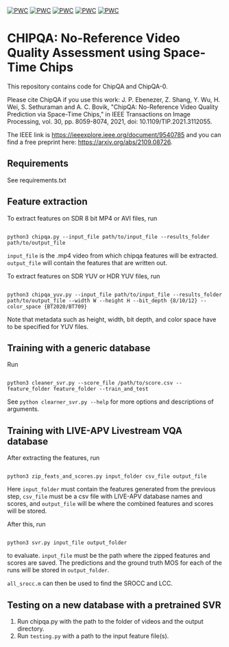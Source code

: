 [![PWC](https://img.shields.io/endpoint.svg?url=https://paperswithcode.com/badge/chipqa-no-reference-video-quality-prediction/video-quality-assessment-on-live-etri)](https://paperswithcode.com/sota/video-quality-assessment-on-live-etri?p=chipqa-no-reference-video-quality-prediction)
[![PWC](https://img.shields.io/endpoint.svg?url=https://paperswithcode.com/badge/chipqa-no-reference-video-quality-prediction/video-quality-assessment-on-live-livestream)](https://paperswithcode.com/sota/video-quality-assessment-on-live-livestream?p=chipqa-no-reference-video-quality-prediction)
[![PWC](https://img.shields.io/endpoint.svg?url=https://paperswithcode.com/badge/chipqa-no-reference-video-quality-prediction/video-quality-assessment-on-youtube-ugc)](https://paperswithcode.com/sota/video-quality-assessment-on-youtube-ugc?p=chipqa-no-reference-video-quality-prediction)
[![PWC](https://img.shields.io/endpoint.svg?url=https://paperswithcode.com/badge/chipqa-no-reference-video-quality-prediction/video-quality-assessment-on-konvid-1k)](https://paperswithcode.com/sota/video-quality-assessment-on-konvid-1k?p=chipqa-no-reference-video-quality-prediction)
[![PWC](https://img.shields.io/endpoint.svg?url=https://paperswithcode.com/badge/chipqa-no-reference-video-quality-prediction/video-quality-assessment-on-live-vqc)](https://paperswithcode.com/sota/video-quality-assessment-on-live-vqc?p=chipqa-no-reference-video-quality-prediction)

# CHIPQA: No-Reference Video Quality Assessment using Space-Time Chips

This repository contains code for ChipQA and ChipQA-0.

Please cite ChipQA if you use this work:
J. P. Ebenezer, Z. Shang, Y. Wu, H. Wei, S. Sethuraman and A. C. Bovik, "ChipQA: No-Reference Video Quality Prediction via Space-Time Chips," in IEEE Transactions on Image Processing, vol. 30, pp. 8059-8074, 2021, doi: 10.1109/TIP.2021.3112055.

The IEEE link is https://ieeexplore.ieee.org/document/9540785 and you can find a free preprint here: https://arxiv.org/abs/2109.08726.

## Requirements

See requirements.txt

## Feature extraction

To extract features on SDR 8 bit MP4 or AVI files, run
```

python3 chipqa.py --input_file path/to/input_file --results_folder path/to/output_file

```
`input_file` is the .mp4 video from which chipqa features will be extracted.
`output_file` will contain the features that are written out.

To extract features on SDR YUV or HDR YUV files, run
```

python3 chipqa_yuv.py --input_file path/to/input_file --results_folder path/to/output_file --width W --height H --bit_depth {8/10/12} --color_space {BT2020/BT709}

```

Note that metadata such as height, width, bit depth, and color space have to be specified for YUV files.

## Training with a generic database

Run 

```

python3 cleaner_svr.py --score_file /path/to/score.csv --feature_folder feature_folder --train_and_test

```

See `python clearner_svr.py --help` for more options and descriptions of arguments.

## Training with LIVE-APV Livestream VQA database

After extracting the features, run 
```

python3 zip_feats_and_scores.py input_folder csv_file output_file 

```
Here `input_folder` must contain the features generated from the previous step, `csv_file` must be a csv file with LIVE-APV database names and scores, and `output_file` will be where the combined features and scores will be stored.

After this, run 
```

python3 svr.py input_file output_folder

```
to evaluate. `input_file` must be the path where the zipped features and scores are saved. The predictions and the ground truth MOS for each of the runs will be stored in `output_folder`.

`all_srocc.m` can then be used to find the SROCC and LCC.

## Testing on a new database with a pretrained SVR

1. Run chipqa.py with the path to the folder of videos and the output directory.
2. Run `testing.py` with a path to the input feature file(s).

